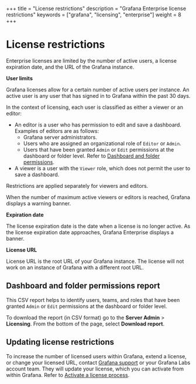 +++
title = "License restrictions"
description = "Grafana Enterprise license restrictions"
keywords = ["grafana", "licensing", "enterprise"]
weight = 8
+++

# License restrictions

Enterprise licenses are limited by the number of active users, a license expiration date, and the URL of the Grafana instance.

**User limits**

Grafana licenses allow for a certain number of active users per instance. An active user is any user that has signed in to Grafana within the past 30 days.

In the context of licensing, each user is classified as either a viewer or an editor:

- An editor is a user who has permission to edit and save a dashboard. Examples of editors are as follows:
    - Grafana server administrators.
    - Users who are assigned an organizational role of `Editor` or `Admin`.
    - Users that have been granted `Admin` or `Edit` permissions at the dashboard or folder level. Refer to [Dashboard and folder permissions](https://grafana.com/docs/grafana/latest/permissions/dashboard_folder_permissions/).     
- A viewer is a user with the `Viewer` role, which does not permit the user to save a dashboard.

Restrictions are applied separately for viewers and editors.

When the number of maximum active viewers or editors is reached, Grafana displays a warning banner.

**Expiration date**

The license expiration date is the date when a license is no longer active. As the license expiration date approaches, Grafana Enterprise displays a banner.

**License URL**

License URL is the root URL of your Grafana instance. The license will not work on an instance of Grafana with a different root URL.

## Dashboard and folder permissions report

This CSV report helps to identify users, teams, and roles that have been granted `Admin` or `Edit` permissions at the dashboard or folder level.

To download the report (in CSV format) go to the **Server Admin** > **Licensing**. From the bottom of the page, select **Download report**.

## Updating license restrictions

To increase the number of licensed users within Grafana, extend a license, or change your licensed URL, contact [Grafana support](https://grafana.com/profile/org#support) or your Grafana Labs account team. They will update your license, which you can activate from within Grafana. Refer to [Activate a license process](https://grafana.com/docs/grafana/latest/enterprise/activate-license/).
